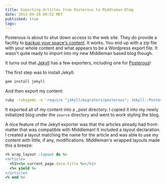 ```yaml
---
title: Exporting Articles from Posterous to Middleman Blog
date: 2013-04-28 09:52 MDT
published: true
tags:
---
```


Posterous is about to shut down access to the web site. They do provide
a facility to [backup your space's content](http://posterous.com/#backup). It works.
You end up with a zip file with your whole content and what appears to
be a Wordpress export file. It wasn't quite ready to import into my new
Middleman based blog though.

It turns out that [Jekyll](https://github.com/mojombo/jekyll) has a few
exporters, including one for [Posterous](https://github.com/mojombo/jekyll/wiki/Blog-Migrations#posterous)!

The first step was to install Jekyll:

```bash
gem install jekyll
```

And then export my content:


```bash
ruby -rubygems -e 'require "jekyll/migrators/posterous"; Jekyll::Posterous.process("fred@fredjean.net", "NotMyPassword", "NotMyKey")'
```

It exported all of my content into a _post directory. I copied it into
my newly initialized blog under the ```source``` directory and went to
work styling the blog.

A nice feature of the Jekyll exporter was that the articles already had
front-matter that was compatible with Middleman! It included a layout
declaration. I created a layout matching the name for the article and
was able to use my content with little, if any, modifications.
Middleman's wrapped layouts made this a breeze:

```ruby
<% wrap_layout :layout do %>
<article>
  <h1><%= current_page.data.title %></h1>
  <%= yield %>
</article>
<% end %>
```

